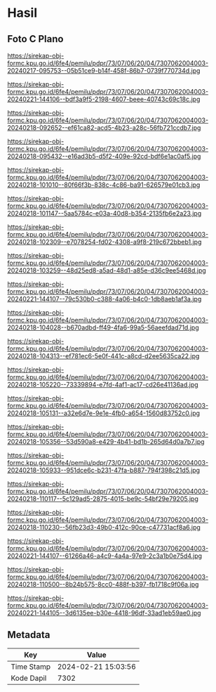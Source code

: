 # Hasil

## Foto C Plano

https://sirekap-obj-formc.kpu.go.id/6fe4/pemilu/pdpr/73/07/06/20/04/7307062004003-20240217-095753--05b51ce9-b14f-458f-86b7-0739f770734d.jpg

https://sirekap-obj-formc.kpu.go.id/6fe4/pemilu/pdpr/73/07/06/20/04/7307062004003-20240221-144106--bdf3a9f5-2198-4607-beee-40743c69c18c.jpg

https://sirekap-obj-formc.kpu.go.id/6fe4/pemilu/pdpr/73/07/06/20/04/7307062004003-20240218-092652--ef61ca82-acd5-4b23-a28c-56fb721ccdb7.jpg

https://sirekap-obj-formc.kpu.go.id/6fe4/pemilu/pdpr/73/07/06/20/04/7307062004003-20240218-095432--e16ad3b5-d5f2-409e-92cd-bdf6e1ac0af5.jpg

https://sirekap-obj-formc.kpu.go.id/6fe4/pemilu/pdpr/73/07/06/20/04/7307062004003-20240218-101010--80f66f3b-838c-4c86-ba91-626579e01cb3.jpg

https://sirekap-obj-formc.kpu.go.id/6fe4/pemilu/pdpr/73/07/06/20/04/7307062004003-20240218-101147--5aa5784c-e03a-40d8-b354-2135fb6e2a23.jpg

https://sirekap-obj-formc.kpu.go.id/6fe4/pemilu/pdpr/73/07/06/20/04/7307062004003-20240218-102309--e7078254-fd02-4308-a9f8-219c672bbeb1.jpg

https://sirekap-obj-formc.kpu.go.id/6fe4/pemilu/pdpr/73/07/06/20/04/7307062004003-20240218-103259--48d25ed8-a5ad-48d1-a85e-d36c9ee5468d.jpg

https://sirekap-obj-formc.kpu.go.id/6fe4/pemilu/pdpr/73/07/06/20/04/7307062004003-20240221-144107--79c530b0-c388-4a06-b4c0-1db8aeb1af3a.jpg

https://sirekap-obj-formc.kpu.go.id/6fe4/pemilu/pdpr/73/07/06/20/04/7307062004003-20240218-104028--b670adbd-ff49-4fa6-99a5-56aeefdad71d.jpg

https://sirekap-obj-formc.kpu.go.id/6fe4/pemilu/pdpr/73/07/06/20/04/7307062004003-20240218-104313--ef781ec6-5e0f-441c-a8cd-d2ee5635ca22.jpg

https://sirekap-obj-formc.kpu.go.id/6fe4/pemilu/pdpr/73/07/06/20/04/7307062004003-20240218-105220--73339894-e7fd-4af1-ac17-cd26e41136ad.jpg

https://sirekap-obj-formc.kpu.go.id/6fe4/pemilu/pdpr/73/07/06/20/04/7307062004003-20240218-105131--a32e6d7e-9e1e-4fb0-a654-1560d83752c0.jpg

https://sirekap-obj-formc.kpu.go.id/6fe4/pemilu/pdpr/73/07/06/20/04/7307062004003-20240218-105356--53d590a8-e429-4b41-bd1b-265d64d0a7b7.jpg

https://sirekap-obj-formc.kpu.go.id/6fe4/pemilu/pdpr/73/07/06/20/04/7307062004003-20240218-105933--951dce6c-b231-47fa-b887-794f398c21d5.jpg

https://sirekap-obj-formc.kpu.go.id/6fe4/pemilu/pdpr/73/07/06/20/04/7307062004003-20240218-110117--5c129ad5-2875-4015-be9c-54bf29e79205.jpg

https://sirekap-obj-formc.kpu.go.id/6fe4/pemilu/pdpr/73/07/06/20/04/7307062004003-20240218-110230--56fb23d3-49b0-412c-90ce-c47731acf8a6.jpg

https://sirekap-obj-formc.kpu.go.id/6fe4/pemilu/pdpr/73/07/06/20/04/7307062004003-20240221-144107--61266a46-a4c9-4a4a-97e9-2c3a1b0e75d4.jpg

https://sirekap-obj-formc.kpu.go.id/6fe4/pemilu/pdpr/73/07/06/20/04/7307062004003-20240218-110500--8b24b575-8cc0-488f-b397-fb1718c9f06a.jpg

https://sirekap-obj-formc.kpu.go.id/6fe4/pemilu/pdpr/73/07/06/20/04/7307062004003-20240221-144105--3d6135ee-b30e-4418-96df-33ad1eb59ae0.jpg


## Metadata

| Key        | Value               |
| ---------- | ------------------- |
| Time Stamp | 2024-02-21 15:03:56 |
| Kode Dapil | 7302                |



